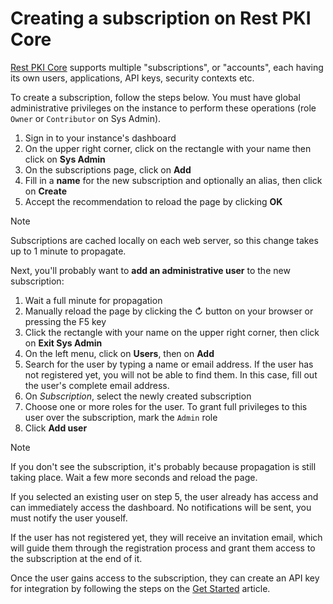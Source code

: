 ﻿# Creating a subscription on Rest PKI Core

[Rest PKI Core](../index.md) supports multiple "subscriptions", or "accounts", each having its own users, applications, API keys, security contexts etc.

To create a subscription, follow the steps below. You must have global administrative privileges on the instance to perform these operations
(role `Owner` or `Contributor` on Sys Admin).

1. Sign in to your instance's dashboard
1. On the upper right corner, click on the rectangle with your name then click on **Sys Admin**
1. On the subscriptions page, click on **Add**
1. Fill in a **name** for the new subscription and optionally an alias, then click on **Create**
1. Accept the recommendation to reload the page by clicking **OK**

> [!NOTE]
> Subscriptions are cached locally on each web server, so this change takes up to 1 minute to propagate.

Next, you'll probably want to **add an administrative user** to the new subscription:

1. Wait a full minute for propagation
1. Manually reload the page by clicking the ↻ button on your browser or pressing the F5 key
1. Click the rectangle with your name on the upper right corner, then click on **Exit Sys Admin**
1. On the left menu, click on **Users**, then on **Add**
1. Search for the user by typing a name or email address. If the user has not registered yet, you will not be able to find them. In this case, fill out the user's complete email address.
1. On *Subscription*, select the newly created subscription
1. Choose one or more roles for the user. To grant full privileges to this user over the subscription, mark the `Admin` role
1. Click **Add user**

> [!NOTE]
> If you don't see the subscription, it's probably because propagation is still taking place. Wait a few more seconds and reload the page.

If you selected an existing user on step 5, the user already has access and can immediately access the dashboard. No notifications will be sent, you must notify the
user youself.

If the user has not registered yet, they will receive an invitation email, which will guide them through the registration process and grant them access to the
subscription at the end of it.

Once the user gains access to the subscription, they can create an API key for integration by following the steps on the [Get Started](../integration/get-started.md)
article.
